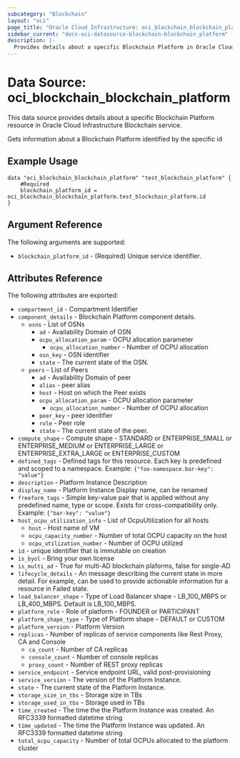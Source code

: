 ```yaml
---
subcategory: "Blockchain"
layout: "oci"
page_title: "Oracle Cloud Infrastructure: oci_blockchain_blockchain_platform"
sidebar_current: "docs-oci-datasource-blockchain-blockchain_platform"
description: |-
  Provides details about a specific Blockchain Platform in Oracle Cloud Infrastructure Blockchain service
---
```


# Data Source: oci_blockchain_blockchain_platform
This data source provides details about a specific Blockchain Platform resource in Oracle Cloud Infrastructure Blockchain service.

Gets information about a Blockchain Platform identified by the specific id

## Example Usage

```hcl
data "oci_blockchain_blockchain_platform" "test_blockchain_platform" {
	#Required
	blockchain_platform_id = oci_blockchain_blockchain_platform.test_blockchain_platform.id
}
```

## Argument Reference

The following arguments are supported:

* `blockchain_platform_id` - (Required) Unique service identifier.


## Attributes Reference

The following attributes are exported:

* `compartment_id` - Compartment Identifier
* `component_details` - Blockchain Platform component details.
	* `osns` - List of OSNs
		* `ad` - Availability Domain of OSN
		* `ocpu_allocation_param` - OCPU allocation parameter
			* `ocpu_allocation_number` - Number of OCPU allocation
		* `osn_key` - OSN identifier
		* `state` - The current state of the OSN.
	* `peers` - List of Peers
		* `ad` - Availability Domain of peer
		* `alias` - peer alias
		* `host` - Host on which the Peer exists
		* `ocpu_allocation_param` - OCPU allocation parameter
			* `ocpu_allocation_number` - Number of OCPU allocation
		* `peer_key` - peer identifier
		* `role` - Peer role
		* `state` - The current state of the peer.
* `compute_shape` - Compute shape - STANDARD or ENTERPRISE_SMALL or ENTERPRISE_MEDIUM or ENTERPRISE_LARGE or ENTERPRISE_EXTRA_LARGE or ENTERPRISE_CUSTOM
* `defined_tags` - Defined tags for this resource. Each key is predefined and scoped to a namespace. Example: `{"foo-namespace.bar-key": "value"}` 
* `description` - Platform Instance Description
* `display_name` - Platform Instance Display name, can be renamed
* `freeform_tags` - Simple key-value pair that is applied without any predefined name, type or scope. Exists for cross-compatibility only. Example: `{"bar-key": "value"}` 
* `host_ocpu_utilization_info` - List of OcpuUtilization for all hosts
	* `host` - Host name of VM
	* `ocpu_capacity_number` - Number of total OCPU capacity on the host
	* `ocpu_utilization_number` - Number of OCPU utilized
* `id` - unique identifier that is immutable on creation
* `is_byol` - Bring your own license
* `is_multi_ad` - True for multi-AD blockchain plaforms, false for single-AD
* `lifecycle_details` - An message describing the current state in more detail. For example, can be used to provide actionable information for a resource in Failed state.
* `load_balancer_shape` - Type of Load Balancer shape - LB_100_MBPS or LB_400_MBPS. Default is LB_100_MBPS.
* `platform_role` - Role of platform - FOUNDER or PARTICIPANT
* `platform_shape_type` - Type of Platform shape - DEFAULT or CUSTOM
* `platform_version` - Platform Version
* `replicas` - Number of replicas of service components like Rest Proxy, CA and Console
	* `ca_count` - Number of CA replicas
	* `console_count` - Number of console replicas
	* `proxy_count` - Number of REST proxy replicas
* `service_endpoint` - Service endpoint URL, valid post-provisioning
* `service_version` - The version of the Platform Instance.
* `state` - The current state of the Platform Instance.
* `storage_size_in_tbs` - Storage size in TBs
* `storage_used_in_tbs` - Storage used in TBs
* `time_created` - The time the the Platform Instance was created. An RFC3339 formatted datetime string
* `time_updated` - The time the Platform Instance was updated. An RFC3339 formatted datetime string
* `total_ocpu_capacity` - Number of total OCPUs allocated to the platform cluster

